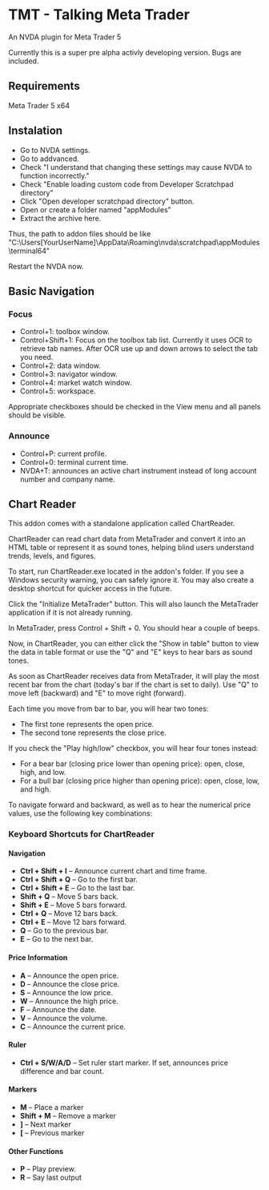 # TMT - Talking Meta Trader
An NVDA plugin for Meta Trader 5

Currently this is a super pre alpha activly developing version. Bugs are included.
## Requirements
 Meta Trader 5 x64
## Instalation
* Go to NVDA settings.
* Go to addvanced.
* Check "I understand that changing these settings may cause NVDA to function incorrectly."
* Check "Enable loading custom code from Developer Scratchpad directory"
* Click "Open developer scratchpad directory" button.
* Open or create a folder named "appModules"
* Extract the archive here.

Thus, the path to addon files should be like "C:\Users\[YourUserName]\AppData\Roaming\nvda\scratchpad\appModules\terminal64"

Restart the NVDA now.
## Basic Navigation
### Focus
* Control+1: toolbox window.
* Control+Shift+1: Focus on the toolbox tab list. Currently it uses OCR to retrieve tab names. After OCR use up and down arrows to select the tab you need.
* Control+2: data window.
* Control+3: navigator window.
* Control+4: market watch window.
* Control+5: workspace.

Appropriate checkboxes should be checked in the View menu and all panels should be visible.

### Announce
* Control+P: current profile.
* Control+0: terminal current time.
* NVDA+T: announces an active chart instrument instead of long account number and company name.
## Chart Reader
This addon comes with a standalone application called ChartReader.

ChartReader can read chart data from MetaTrader and convert it into an HTML table or represent it as sound tones, helping blind users understand trends, levels, and figures.

To start, run ChartReader.exe located in the addon's folder. If you see a Windows security warning, you can safely ignore it. You may also create a desktop shortcut for quicker access in the future.

Click the "Initialize MetaTrader" button. This will also launch the MetaTrader application if it is not already running.

In MetaTrader, press Control + Shift + 0. You should hear a couple of beeps.

Now, in ChartReader, you can either click the "Show in table" button to view the data in table format or use the "Q" and "E" keys to hear bars as sound tones.

As soon as ChartReader receives data from MetaTrader, it will play the most recent bar from the chart (today's bar if the chart is set to daily). Use "Q" to move left (backward) and "E" to move right (forward).

Each time you move from bar to bar, you will hear two tones:
* The first tone represents the open price.
* The second tone represents the close price.

If you check the "Play high/low" checkbox, you will hear four tones instead:
* For a bear bar (closing price lower than opening price): open, close, high, and low.
* For a bull bar (closing price higher than opening price): open, close, low, and high.

To navigate forward and backward, as well as to hear the numerical price values, use the following key combinations:
### Keyboard Shortcuts for ChartReader

#### Navigation

- **Ctrl + Shift + I** – Announce current chart and time frame.
- **Ctrl + Shift + Q** – Go to the first bar.
- **Ctrl + Shift + E** – Go to the last bar.
- **Shift + Q** – Move 5 bars back.
- **Shift + E** – Move 5 bars forward.
- **Ctrl + Q** – Move 12 bars back.
- **Ctrl + E** – Move 12 bars forward.
- **Q** – Go to the previous bar.
- **E** – Go to the next bar.

#### Price Information

- **A** – Announce the open price.
- **D** – Announce the close price.
- **S** – Announce the low price.
- **W** – Announce the high price.
- **F** – Announce the date.
- **V** – Announce the volume.
- **C** – Announce the current price.

#### Ruler

- **Ctrl + S/W/A/D** – Set ruler start marker. If set, announces price difference and bar count.

#### Markers

- **M** – Place a marker
- **Shift + M** – Remove a marker
- **]** – Next marker
- **[** – Previous marker

#### Other Functions

- **P** – Play preview.
- **R** – Say last output
